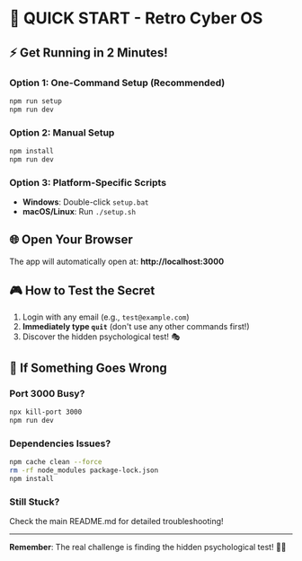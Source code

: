 # 🚀 QUICK START - Retro Cyber OS

## ⚡ Get Running in 2 Minutes!

### Option 1: One-Command Setup (Recommended)
```bash
npm run setup
npm run dev
```

### Option 2: Manual Setup
```bash
npm install
npm run dev
```

### Option 3: Platform-Specific Scripts
- **Windows**: Double-click `setup.bat`
- **macOS/Linux**: Run `./setup.sh`

## 🌐 Open Your Browser
The app will automatically open at: **http://localhost:3000**

## 🎮 How to Test the Secret
1. Login with any email (e.g., `test@example.com`)
2. **Immediately type `quit`** (don't use any other commands first!)
3. Discover the hidden psychological test! 🎭

## 🔧 If Something Goes Wrong

### Port 3000 Busy?
```bash
npx kill-port 3000
npm run dev
```

### Dependencies Issues?
```bash
npm cache clean --force
rm -rf node_modules package-lock.json
npm install
```

### Still Stuck?
Check the main README.md for detailed troubleshooting!

---

**Remember**: The real challenge is finding the hidden psychological test! 🧠✨
